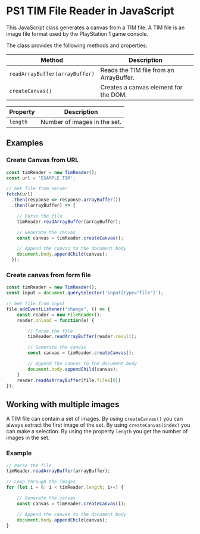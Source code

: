 # PS1 TIM File Reader in JavaScript
This JavaScript class generates a canvas from a TIM file. A TIM file is an image file format used by the PlayStation 1 game console.

The class provides the following methods and properties:

| Method | Description |
| --- | --- |
| `readArrayBuffer(arrayBuffer)` | Reads the TIM file from an ArrayBuffer. |
| `createCanvas()` | Creates a canvas element for the DOM. |

| Property | Description |
| --- | --- |
| `length` | Number of images in the set. |

## Examples

### Create Canvas from URL

```javascript
const timReader = new TimReader();
const url = 'EXAMPLE.TIM';

// Get file from server
fetch(url)
  .then(response => response.arrayBuffer())
  .then((arrayBuffer) => {

    // Parse the file
    timReader.readArrayBuffer(arrayBuffer);

    // Generate the canvas
    const canvas = timReader.createCanvas();

    // Append the canvas to the document body
    document.body.appendChild(canvas);
  });
```

### Create canvas from form file

```javascript
const timReader = new TimReader();
const input = document.querySelector('input[type="file"]');

// Get file from input
file.addEventListener("change", () => {
    const reader = new FileReader();
    reader.onload = function(e) {

        // Parse the file
        timReader.readArrayBuffer(reader.result);

        // Generate the canvas
        const canvas = timReader.createCanvas();

        // Append the canvas to the document body
        document.body.appendChild(canvas);
    }
    reader.readAsArrayBuffer(file.files[0])
});
```

## Working with multiple images

A TIM file can contain a set of images. By using `createCanvas()` you can always extract the first image of the set. By using `createCanvas(index)` you can make a selection. By using the property `length` you get the number of images in the set.

### Example

```javascript
// Parse the file
timReader.readArrayBuffer(arrayBuffer);

// Loop through the images
for (let i = 0; i < timReader.length; i++) {

    // Generate the canvas
    const canvas = timReader.createCanvas(i);

    // Append the canvas to the document body
    document.body.appendChild(canvas);
}
```